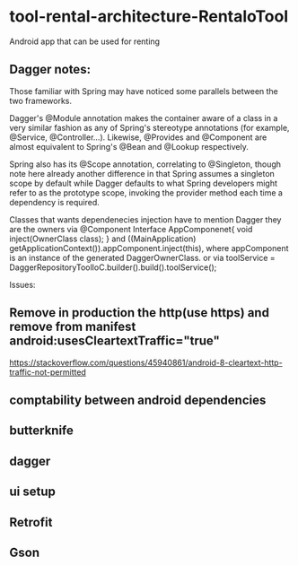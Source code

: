 # tool-rental-architecture-RentaloTool
Android app that can be used for renting



## Dagger notes:
Those familiar with Spring may have noticed some parallels between the two frameworks.

Dagger's @Module annotation makes the container aware of a class in a very similar fashion as any of Spring's stereotype annotations (for example, @Service, @Controller…). Likewise, @Provides and @Component are almost equivalent to Spring's @Bean and @Lookup respectively.

Spring also has its @Scope annotation, correlating to @Singleton, though note here already another difference in that Spring assumes a singleton scope by default while Dagger defaults to what Spring developers might refer to as the prototype scope, invoking the provider method each time a dependency is required.


Classes that wants dependenecies injection have to mention Dagger they are the owners via
@Component Interface AppComponenet{
    void inject(OwnerClass class);
} and  ((MainApplication) getApplicationContext()).appComponent.inject(this), where appComponent is an instance of the generated DaggerOwnerClass.
or via
 toolService = DaggerRepositoryToolIoC.builder().build().toolService();


 Issues:
 ## Remove in production the http(use https) and remove from manifest       android:usesCleartextTraffic="true"
  https://stackoverflow.com/questions/45940861/android-8-cleartext-http-traffic-not-permitted
 ## comptability between android dependencies
 ## butterknife
 ## dagger
 ## ui setup
 ## Retrofit
 ## Gson
